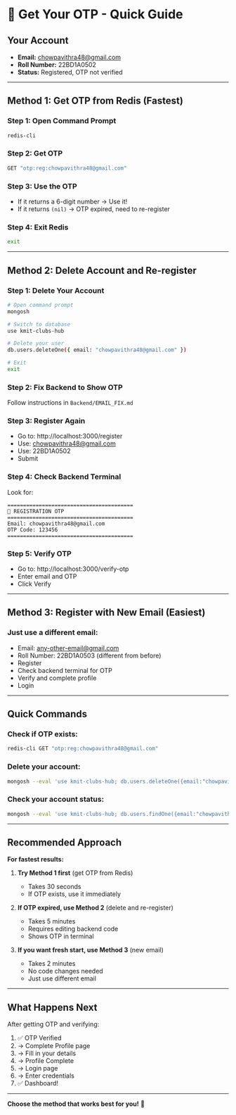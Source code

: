 # 🔐 Get Your OTP - Quick Guide

## Your Account
- **Email:** chowpavithra48@gmail.com
- **Roll Number:** 22BD1A0502
- **Status:** Registered, OTP not verified

---

## Method 1: Get OTP from Redis (Fastest)

### Step 1: Open Command Prompt
```bash
redis-cli
```

### Step 2: Get OTP
```bash
GET "otp:reg:chowpavithra48@gmail.com"
```

### Step 3: Use the OTP
- If it returns a 6-digit number → Use it!
- If it returns `(nil)` → OTP expired, need to re-register

### Step 4: Exit Redis
```bash
exit
```

---

## Method 2: Delete Account and Re-register

### Step 1: Delete Your Account
```bash
# Open command prompt
mongosh

# Switch to database
use kmit-clubs-hub

# Delete your user
db.users.deleteOne({ email: "chowpavithra48@gmail.com" })

# Exit
exit
```

### Step 2: Fix Backend to Show OTP
Follow instructions in `Backend/EMAIL_FIX.md`

### Step 3: Register Again
- Go to: http://localhost:3000/register
- Use: chowpavithra48@gmail.com
- Use: 22BD1A0502
- Submit

### Step 4: Check Backend Terminal
Look for:
```
========================================
🔐 REGISTRATION OTP
========================================
Email: chowpavithra48@gmail.com
OTP Code: 123456
========================================
```

### Step 5: Verify OTP
- Go to: http://localhost:3000/verify-otp
- Enter email and OTP
- Click Verify

---

## Method 3: Register with New Email (Easiest)

### Just use a different email:
- Email: any-other-email@gmail.com
- Roll Number: 22BD1A0503 (different from before)
- Register
- Check backend terminal for OTP
- Verify and complete profile
- Login

---

## Quick Commands

### Check if OTP exists:
```bash
redis-cli GET "otp:reg:chowpavithra48@gmail.com"
```

### Delete your account:
```bash
mongosh --eval 'use kmit-clubs-hub; db.users.deleteOne({email:"chowpavithra48@gmail.com"})'
```

### Check your account status:
```bash
mongosh --eval 'use kmit-clubs-hub; db.users.findOne({email:"chowpavithra48@gmail.com"}, {status:1, email:1})'
```

---

## Recommended Approach

**For fastest results:**

1. **Try Method 1 first** (get OTP from Redis)
   - Takes 30 seconds
   - If OTP exists, use it immediately

2. **If OTP expired, use Method 2** (delete and re-register)
   - Takes 5 minutes
   - Requires editing backend code
   - Shows OTP in terminal

3. **If you want fresh start, use Method 3** (new email)
   - Takes 2 minutes
   - No code changes needed
   - Just use different email

---

## What Happens Next

After getting OTP and verifying:

1. ✅ OTP Verified
2. → Complete Profile page
3. → Fill in your details
4. → Profile Complete
5. → Login page
6. → Enter credentials
7. ✅ Dashboard!

---

**Choose the method that works best for you!** 🚀

